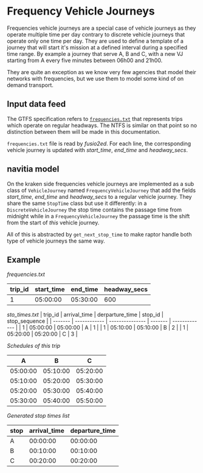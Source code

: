 # Frequency Vehicle Journeys

Frequencies vehicle journeys are a special case of vehicle journeys as they operate multiple time per day
contrary to discrete vehicle journeys that operate only one time per day.
They are used to define a template of a journey that will start it's mission at a defined interval during a
specified time range.
By example a journey that serve A, B and C, with a new VJ starting from A every five minutes between 06h00 and
21h00.

They are quite an exception as we know very few agencies that model their networks with frequencies, but we use
them to model some kind of on demand transport.

## Input data feed

The GTFS specification refers to [`frequencies.txt`](https://gtfs.org/reference/static#frequenciestxt)
that represents trips which operate on regular headways. The NTFS is similar on that point so no distinction
between them will be made in this documentation.

`frequencies.txt` file is read by *fusio2ed*. For each line, the corresponding vehicle journey is updated with
*start_time*, *end_time* and *headway_secs*.

## navitia model

On the kraken side frequencies vehicle journeys are implemented as a sub class of `VehicleJourney` named
`FrequencyVehicleJourney` that add the fields *start_time*, *end_time* and *headway_secs* to a regular vehicle
journey. They share the same `StopTime` class but use it differently: in a `DiscreteVehicleJourney` the stop
time contains the passage time from midnight while in a `FrequencyVehicleJourney` the passage time is the shift
from the start of *this* vehicle journey.

All of this is abstracted by `get_next_stop_time` to make raptor handle both type of vehicle journeys the same
way.

## Example

*frequencies.txt*

| trip_id | start_time | end_time | headway_secs |
| ------- | ---------- | -------- | ------------ |
| 1       | 05:00:00   | 05:30:00 | 600          |


*sto_times.txt*
| trip_id | arrival_time | derparture_time | stop_id | stop_sequence |
| ------- | ------------ | --------------- | ------- | ------------- |
| 1       | 05:00:00     | 05:00:00        | A       | 1             |
| 1       | 05:10:00     | 05:10:00        | B       | 2             |
| 1       | 05:20:00     | 05:20:00        | C       | 3             |

*Schedules of this trip*

|     A    |    B     |    C     |
| -------- | -------- | -------- |
| 05:00:00 | 05:10:00 | 05:20:00 |
| 05:10:00 | 05:20:00 | 05:30:00 |
| 05:20:00 | 05:30:00 | 05:40:00 |
| 05:30:00 | 05:40:00 | 05:50:00 |


*Generated stop times list*

| stop | arrival_time | departure_time |
| ---- | ------------ | -------------- |
| A    | 00:00:00     | 00:00:00       |
| B    | 00:10:00     | 00:10:00       |
| C    | 00:20:00     | 00:20:00       |

